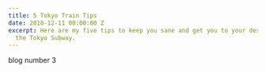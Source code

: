 ```yaml
---
title: 5 Tokyo Train Tips
date: 2018-12-11 00:00:00 Z
excerpt: Here are my five tips to keep you sane and get you to your destination on
  the Tokyo Subway.
---
```


blog number 3